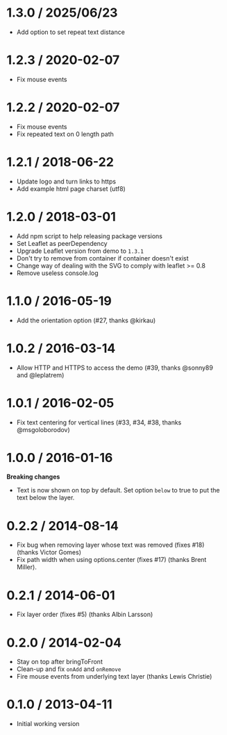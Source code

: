 # 1.3.0 / 2025/06/23

- Add option to set repeat text distance

# 1.2.3 / 2020-02-07

- Fix mouse events

# 1.2.2 / 2020-02-07

- Fix mouse events
- Fix repeated text on 0 length path

# 1.2.1 / 2018-06-22

- Update logo and turn links to https
- Add example html page charset (utf8)

# 1.2.0 / 2018-03-01

- Add npm script to help releasing package versions
- Set Leaflet as peerDependency
- Upgrade Leaflet version from demo to `1.3.1`
- Don't try to remove from container if container doesn't exist
- Change way of dealing with the SVG to comply with leaflet >= 0.8
- Remove useless console.log

# 1.1.0 / 2016-05-19

- Add the orientation option (#27, thanks @kirkau)

# 1.0.2 / 2016-03-14

- Allow HTTP and HTTPS to access the demo (#39, thanks @sonny89 and @leplatrem)

# 1.0.1 / 2016-02-05

- Fix text centering for vertical lines (#33, #34, #38, thanks @msgoloborodov)

# 1.0.0 / 2016-01-16

**Breaking changes**

- Text is now shown on top by default. Set option `below` to true to put the text below the layer.

# 0.2.2 / 2014-08-14

- Fix bug when removing layer whose text was removed (fixes #18) (thanks Victor Gomes)
- Fix path width when using options.center (fixes #17) (thanks Brent Miller).

# 0.2.1 / 2014-06-01

- Fix layer order (fixes #5) (thanks Albin Larsson)

# 0.2.0 / 2014-02-04

- Stay on top after bringToFront
- Clean-up and fix `onAdd` and `onRemove`
- Fire mouse events from underlying text layer (thanks Lewis Christie)

# 0.1.0 / 2013-04-11

- Initial working version
